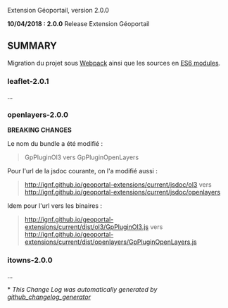 Extension Géoportail, version 2.0.0

**10/04/2018 : 2.0.0** Release Extension Géoportail

## SUMMARY

Migration du projet sous [Webpack](http://webpack.github.io/) ainsi que les sources en [ES6 modules](http://exploringjs.com/es6/ch_modules.html).

### leaflet-2.0.1

...

### openlayers-2.0.0

**BREAKING CHANGES**

Le nom du bundle a été modifié :
> GpPluginOl3 vers GpPluginOpenLayers

Pour l'url de la jsdoc courante, on l'a modifié aussi :
> http://ignf.github.io/geoportal-extensions/current/jsdoc/ol3 vers http://ignf.github.io/geoportal-extensions/current/jsdoc/openlayers

Idem pour l'url vers les binaires :
> http://ignf.github.io/geoportal-extensions/current/dist/ol3/GpPluginOl3.js vers http://ignf.github.io/geoportal-extensions/current/dist/openlayers/GpPluginOpenLayers.js

### itowns-2.0.0

...

\* *This Change Log was automatically generated by [github_changelog_generator](https://github.com/skywinder/Github-Changelog-Generator)*
